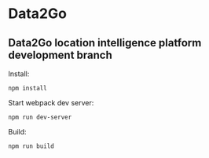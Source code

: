 # Data2Go
Data2Go location intelligence platform development branch
---

Install:
```
npm install
```

Start webpack dev server:
```
npm run dev-server
```

Build:
```
npm run build
```
